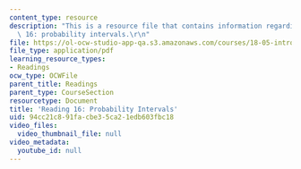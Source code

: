 ```yaml
---
content_type: resource
description: "This is a resource file that contains information regarding reading\
  \ 16: probability intervals.\r\n"
file: https://ol-ocw-studio-app-qa.s3.amazonaws.com/courses/18-05-introduction-to-probability-and-statistics-spring-2014/94cc21c891facbe35ca21edb603fbc18_MIT18_05S14_Reading16.pdf
file_type: application/pdf
learning_resource_types:
- Readings
ocw_type: OCWFile
parent_title: Readings
parent_type: CourseSection
resourcetype: Document
title: 'Reading 16: Probability Intervals'
uid: 94cc21c8-91fa-cbe3-5ca2-1edb603fbc18
video_files:
  video_thumbnail_file: null
video_metadata:
  youtube_id: null
---
```

